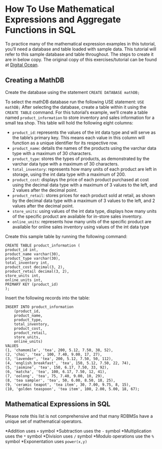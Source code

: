 # How To Use Mathematical Expressions and Aggregate Functions in SQL

To practice many of the mathematical expression examples in this tutorial, you’ll need a database and table loaded with sample data. This tutorial will refer to this sample database and table throughout. The steps to create it are in below copy.
The original copy of this exercises/tutorial can be found at [Digital Ocean](https://www.digitalocean.com/community/tutorials/how-to-use-mathematical-expressions-in-sql).

## Creating a MathDB

Create the database using the statement ``CREATE DATABASE mathDB;``

To select the mathDB database run the following USE statement:
``USE mathDB;``
After selecting the database, create a table within it using the ``CREATE TABLE`` command. For this tutorial’s example, we’ll create a table named ``product_information`` to store inventory and sales information for a small tea shop. This table will hold the following eight columns:

* ``product_id``: represents the values of the int data type and will serve as the table’s primary key. This means each value in this column will function as a unique identifier for its respective row.
* ``product_name``: details the names of the products using the varchar data type with a maximum of 30 characters.
* ``product_type``: stores the types of products, as demonstrated by the varchar data type with a maximum of 30 characters.
* ``total_inventory``: represents how many units of each product are left in storage, using the int data type with a maximum of 200.
* ``product_cost``: displays the price of each product purchased at cost using the decimal data type with a maximum of 3 values to the left, and 2 values after the decimal point.
* ``product_retail``: stores prices for each product sold at retail, as shown by the decimal data type with a maximum of 3 values to the left, and 2 values after the decimal point.
* ``store_units``: using values of the int data type, displays how many units of the specific product are available for in-store sales inventory.
* ``online_units``: represents how many units of the specific product are available for online sales inventory using values of the int data type

Create this sample table by running the following command:

```text
CREATE TABLE product_information (
product_id int, 
product_name varchar(30), 
product_type varchar(30), 
total_inventory int,
product_cost decimal(3, 2), 
product_retail decimal(3, 2), 
store_units int,
online_units int,
PRIMARY KEY (product_id)
); 
```

Insert the following records into the table:

```text
INSERT INTO product_information
    (product_id, 
    product_name, 
    product_type, 
    total_inventory, 
    product_cost, 
    product_retail, 
    store_units, 
    online_units)
VALUES
(1, 'chamomile', 'tea', 200, 5.12, 7.50, 38, 52),
(2, 'chai', 'tea', 100, 7.40, 9.00, 17, 27),
(3, 'lavender', 'tea', 200, 5.12, 7.50, 50, 112),
(4, 'english_breakfast', 'tea', 150, 5.12, 7.50, 22, 74),
(5, 'jasmine', 'tea', 150, 6.17, 7.50, 33, 92),
(6, 'matcha', 'tea', 100, 6.17, 7.50, 12, 41),
(7, 'oolong', 'tea', 75, 7.40, 9.00, 10, 29),
(8, 'tea sampler', 'tea', 50, 6.00, 8.50, 18, 25),
(9, 'ceramic teapot', 'tea item', 30, 7.00, 9.75, 8, 15),
(10, 'golden teaspoon', 'tea item', 100, 2.00, 5.00, 18, 67);
```

## Mathematical Expressions in SQL

Please note this list is not comprehensive and that many RDBMSs have a unique set of mathematical operators.

*Addition uses ``+`` symbol
*Subtraction uses the ``-`` symbol
*Multiplication uses the ``*`` symbol
*Division uses ``/`` symbol
*Modulo operations use the ``%`` symbol
*Exponentation uses ``power(x,y)``
